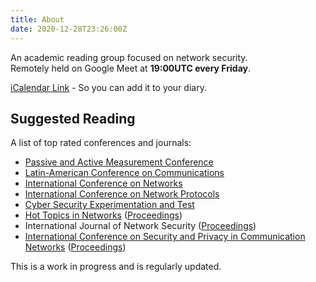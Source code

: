```yaml
---
title: About
date: 2020-12-28T23:26:00Z
---
```


An academic reading group focused on network security.  
Remotely held on Google Meet at **19:00UTC every Friday**. 

[iCalendar Link](https://calendar.google.com/calendar/ical/rmsrt5btdtaasle1al5682mvqk%40group.calendar.google.com/public/basic.ics) - So you can add it to your diary.

## Suggested Reading

A list of top rated conferences and journals:

- [Passive and Active Measurement Conference](https://pam19.ccs.neu.edu/)                                       
- [Latin-American Conference on Communications](http://latincom2018.ieee-comsoc-latincom.org/)                  
- [International Conference on Networks](http://www.iaria.org/conferences2019/ICN19.html)                       
- [International Conference on Network Protocols](http://icnp18.cs.ucr.edu/cfp.html)                            
- [Cyber Security Experimentation and Test](https://www.usenix.org/conference/cset18/call-for-papers)           
- [Hot Topics in Networks](http://www.sigcomm.org/events/hotnets-workshop)                                      ([Proceedings](https://dblp.uni-trier.de/db/conf/hotnets/index.html))
- International Journal of Network Security                                                                     ([Proceedings](https://dblp.uni-trier.de/db/journals/ijnsec/))
- [International Conference on Security and Privacy in Communication Networks](http://www.securecomm.org/)      ([Proceedings](https://dblp.uni-trier.de/db/conf/securecomm/))

This is a work in progress and is regularly updated.